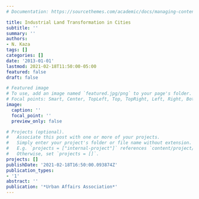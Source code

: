 ```yaml
---
# Documentation: https://sourcethemes.com/academic/docs/managing-content/

title: Industrial Land Transformation in Cities
subtitle: ''
summary: ''
authors:
- N. Kaza
tags: []
categories: []
date: '2013-01-01'
lastmod: 2021-02-18T11:50:00-05:00
featured: false
draft: false

# Featured image
# To use, add an image named `featured.jpg/png` to your page's folder.
# Focal points: Smart, Center, TopLeft, Top, TopRight, Left, Right, BottomLeft, Bottom, BottomRight.
image:
  caption: ''
  focal_point: ''
  preview_only: false

# Projects (optional).
#   Associate this post with one or more of your projects.
#   Simply enter your project's folder or file name without extension.
#   E.g. `projects = ["internal-project"]` references `content/project/deep-learning/index.md`.
#   Otherwise, set `projects = []`.
projects: []
publishDate: '2021-02-18T16:50:00.093874Z'
publication_types:
- '1'
abstract: ''
publication: '*Urban Affairs Association*'
---
```

